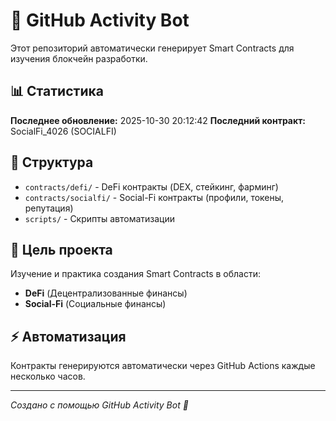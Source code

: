 # 🤖 GitHub Activity Bot

Этот репозиторий автоматически генерирует Smart Contracts для изучения блокчейн разработки.

## 📊 Статистика

**Последнее обновление:** 2025-10-30 20:12:42
**Последний контракт:** SocialFi_4026 (SOCIALFI)

## 📁 Структура

- `contracts/defi/` - DeFi контракты (DEX, стейкинг, фарминг)
- `contracts/socialfi/` - Social-Fi контракты (профили, токены, репутация)
- `scripts/` - Скрипты автоматизации

## 🎯 Цель проекта

Изучение и практика создания Smart Contracts в области:
- **DeFi** (Децентрализованные финансы)
- **Social-Fi** (Социальные финансы)

## ⚡ Автоматизация

Контракты генерируются автоматически через GitHub Actions каждые несколько часов.

---
*Создано с помощью GitHub Activity Bot 🚀*
